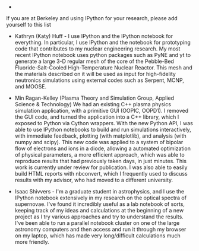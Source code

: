 * 

If you are at Berkeley and using IPython for your research, please add yourself to this list

*  Kathryn (Katy) Huff - I use IPython and the IPython notebook for everything. In particular, I use IPython and the notebook for prototyping code that contributes to my nuclear engineering research. My most recent IPython notebook uses python packages such as PyNE and yt to generate a large 3-D regular mesh of the core of the Pebble-Bed Fluoride-Salt-Cooled High-Temperature Nuclear Reactor. This mesh and the materials described on it will be used as input for high-fidelity neutronics simulations using external codes such as Serpent, MCNP, and MOOSE.

* Min Ragan-Kelley (Plasma Theory and Simulation Group, Applied Science & Technology)
  We had an existing C++ plasma physics simulation application, with a primitive GUI (OOPIC, OOPD1).
  I removed the GUI code, and turned the application into a C++ library,
  which I exposed to Python via Cython wrappers.
  With the new Python API, I was able to use IPython notebooks to build and run simulations interactively,
  with immediate feedback, plotting (with matplotlib), and analysis (with numpy and scipy).
  This new code was applied to a system of bipolar flow of electrons and ions in a diode,
  allowing a automated optimization of physical parameters,
  a more efficient approach, which was able to reproduce results that had previously taken days,
  in just minutes.
  This work is currently under review for publication.
  I was also able to easily build HTML reports with nbconvert,
  which I frequently used to discuss results with my advisor, who had moved to a different university.

* Isaac Shivvers - I'm a graduate student in astrophysics, and I use the IPython notebook extensively in my research on the optical spectra of supernovae. I've found it incredibly useful as a lab notebook of sorts, keeping track of my ideas and calculations at the beginning of a new project as I try various approaches and try to understand the results. I've been able to run a parallel notebook cluster on one of the large astronomy computers and then access and run it through my browser on my laptop, which has made very long/difficult calculations much more friendly.



